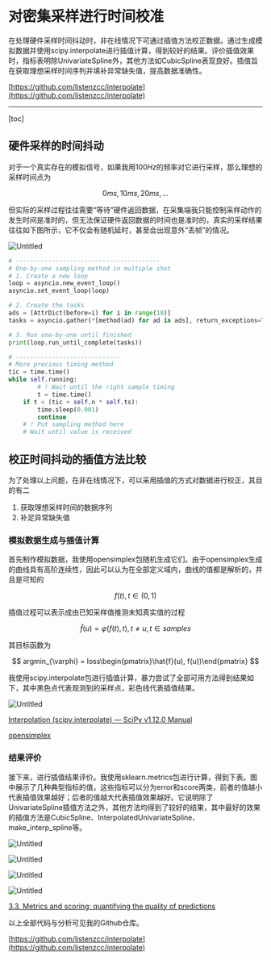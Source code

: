 # 对密集采样进行时间校准

在处理硬件采样时间抖动时，非在线情况下可通过插值方法校正数据。通过生成模拟数据并使用scipy.interpolate进行插值计算，得到较好的结果。评价插值效果时，指标表明除UnivariateSpline外，其他方法如CubicSpline表现良好。插值旨在获取理想采样时间序列并填补异常缺失值，提高数据准确性。

[https://github.com/listenzcc/interpolate](https://github.com/listenzcc/interpolate)

---
[toc]

## 硬件采样的时间抖动

对于一个真实存在的模拟信号，如果我用$100Hz$的频率对它进行采样，那么理想的采样时间点为

$$
0ms, 10ms, 20ms, \dots
$$

但实际的采样过程往往需要“等待”硬件返回数据，在采集端我只能控制采样动作的发生时间是准时的，但无法保证硬件返回数据的时间也是准时的，真实的采样结果往往如下图所示，它不仅会有随机延时，甚至会出现意外“丢帧”的情况。

![Untitled](%E5%AF%B9%E5%AF%86%E9%9B%86%E9%87%87%E6%A0%B7%E8%BF%9B%E8%A1%8C%E6%97%B6%E9%97%B4%E6%A0%A1%E5%87%86%2054b489239a244d36aae53364bf848352/Untitled.png)

```python
# ----------------------------------------
# One-by-one sampling method in multiple shot
# 1. Create a new loop
loop = asyncio.new_event_loop()
asyncio.set_event_loop(loop)

# 2. Create the tasks
ads = [AttrDict(before=i) for i in range(10)]
tasks = asyncio.gather(*[method(ad) for ad in ads], return_exceptions=True)

# 3. Run one-by-one until finished
print(loop.run_until_complete(tasks))
```

```python
# -----------------------------
# More precious timing method
tic = time.time()
while self.running:
		# ! Wait until the right sample timing
		t = time.time()
    if t < (tic + self.n * self.ts):
        time.sleep(0.001)
        continue
    # ! Put sampling method here
    # Wait until value is received
```

## 校正时间抖动的插值方法比较

为了处理以上问题，在非在线情况下，可以采用插值的方式对数据进行校正，其目的有二

1. 获取理想采样时间的数据序列
2. 补足异常缺失值

### 模拟数据生成与插值计算

首先制作模拟数据，我使用opensimplex包随机生成它们。由于opensimplex生成的曲线具有高阶连续性，因此可以认为在全部定义域内，曲线的值都是解析的，并且是可知的

$$
f(t), t \in (0, 1)
$$

插值过程可以表示成由已知采样值推测未知真实值的过程

$$
\hat{f}(u) = \varphi(f(t), t), t \neq u, t\in samples
$$

其目标函数为

$$
argmin_{\varphi} = loss\begin{pmatrix}\hat{f}(u), f(u))\end{pmatrix}
$$

我使用scipy.interpolate包进行插值计算，暴力尝试了全部可用方法得到结果如下，其中黑色点代表观测到的采样点，彩色线代表插值结果。

![Untitled](%E5%AF%B9%E5%AF%86%E9%9B%86%E9%87%87%E6%A0%B7%E8%BF%9B%E8%A1%8C%E6%97%B6%E9%97%B4%E6%A0%A1%E5%87%86%2054b489239a244d36aae53364bf848352/Untitled%201.png)

[Interpolation (scipy.interpolate) — SciPy v1.12.0 Manual](https://docs.scipy.org/doc/scipy/tutorial/interpolate.html)

[opensimplex](https://pypi.org/project/opensimplex/)

### 结果评价

接下来，进行插值结果评价。我使用sklearn.metrics包进行计算，得到下表。图中展示了几种典型指标的值，这些指标可以分为error和score两类，前者的值越小代表插值效果越好；后者的值越大代表插值效果越好。它说明除了UnivariateSpline插值方法之外，其他方法均得到了较好的结果，其中最好的效果的插值方法是CubicSpline、InterpolatedUnivariateSpline、make_interp_spline等。

![Untitled](%E5%AF%B9%E5%AF%86%E9%9B%86%E9%87%87%E6%A0%B7%E8%BF%9B%E8%A1%8C%E6%97%B6%E9%97%B4%E6%A0%A1%E5%87%86%2054b489239a244d36aae53364bf848352/Untitled%202.png)

![Untitled](%E5%AF%B9%E5%AF%86%E9%9B%86%E9%87%87%E6%A0%B7%E8%BF%9B%E8%A1%8C%E6%97%B6%E9%97%B4%E6%A0%A1%E5%87%86%2054b489239a244d36aae53364bf848352/Untitled%203.png)

![Untitled](%E5%AF%B9%E5%AF%86%E9%9B%86%E9%87%87%E6%A0%B7%E8%BF%9B%E8%A1%8C%E6%97%B6%E9%97%B4%E6%A0%A1%E5%87%86%2054b489239a244d36aae53364bf848352/Untitled%204.png)

![Untitled](%E5%AF%B9%E5%AF%86%E9%9B%86%E9%87%87%E6%A0%B7%E8%BF%9B%E8%A1%8C%E6%97%B6%E9%97%B4%E6%A0%A1%E5%87%86%2054b489239a244d36aae53364bf848352/Untitled%205.png)

[3.3. Metrics and scoring: quantifying the quality of predictions](https://scikit-learn.org/stable/modules/model_evaluation.html)

以上全部代码与分析可见我的Github仓库。

[https://github.com/listenzcc/interpolate](https://github.com/listenzcc/interpolate)